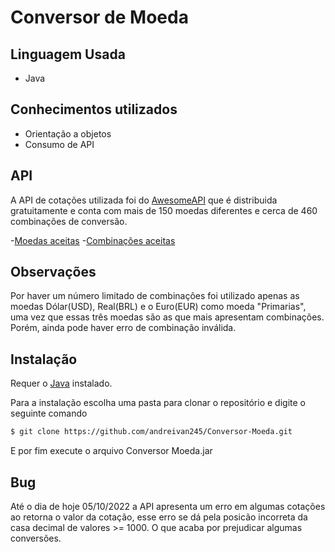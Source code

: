 # Conversor de Moeda

## Linguagem Usada
- Java

## Conhecimentos utilizados
- Orientação a objetos
- Consumo de API

## API
A API de cotações utilizada foi do [AwesomeAPI](https://docs.awesomeapi.com.br/api-de-moedas) que é distribuida gratuitamente e conta com mais de 150 moedas diferentes e cerca de 460 combinações de conversão.

-[Moedas aceitas](https://economia.awesomeapi.com.br/xml/available/uniq)
-[Combinações aceitas](https://economia.awesomeapi.com.br/xml/available)

## Observações
Por haver um número limitado de combinações foi utilizado apenas as moedas Dólar(USD), Real(BRL) e o Euro(EUR) como moeda "Primarias", uma vez que essas três moedas são as que mais apresentam combinações. Porém, ainda pode haver erro de combinação inválida.

## Instalação

Requer o [Java](https://www.java.com/pt-BR/) instalado.

Para a instalação escolha uma pasta para clonar o repositório e digite o seguinte comando

```sh
$ git clone https://github.com/andreivan245/Conversor-Moeda.git
```
E por fim execute o arquivo Conversor Moeda.jar

## Bug
Até o dia de hoje 05/10/2022 a API apresenta um erro em algumas cotações ao retorna o valor da cotação, esse erro se dá pela posicão incorreta da casa decimal de valores >= 1000. O que acaba por prejudicar algumas conversões.

